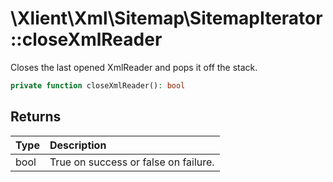 # \\Xlient\\Xml\\Sitemap\\SitemapIterator::closeXmlReader

Closes the last opened XmlReader and pops it off the stack.

```php
private function closeXmlReader(): bool
```

## Returns

| Type | Description |
| :--- | :--- |
| bool | True on success or false on failure. |